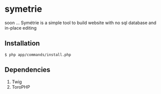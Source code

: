 symetrie
========

soon ... Symétrie is a simple tool to build website with no sql database and in-place editing

## Installation
```$ composer install
$ php app/commands/install.php
```

## Dependencies
1. Twig
2. ToroPHP

